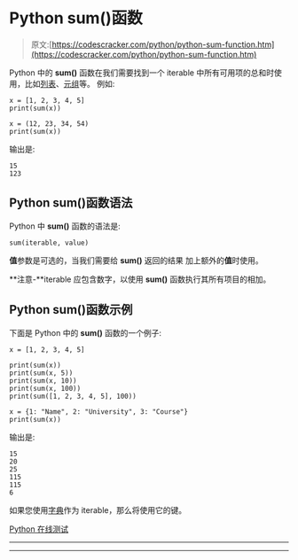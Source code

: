 # Python sum()函数

> 原文:[https://codescracker.com/python/python-sum-function.htm](https://codescracker.com/python/python-sum-function.htm)

Python 中的 **sum()** 函数在我们需要找到一个 iterable 中所有可用项的总和时使用，比如[列表](/python/python-lists.htm)、[元组](/python/python-tuples.htm)等。 例如:

```
x = [1, 2, 3, 4, 5]
print(sum(x))

x = (12, 23, 34, 54)
print(sum(x))
```

输出是:

```
15
123
```

## Python sum()函数语法

Python 中 **sum()** 函数的语法是:

```
sum(iterable, value)
```

**值**参数是可选的，当我们需要给 **sum()** 返回的结果 加上额外的**值**时使用。

**注意-**iterable 应包含数字，以使用 **sum()** 函数执行其所有项目的相加。

## Python sum()函数示例

下面是 Python 中的 **sum()** 函数的一个例子:

```
x = [1, 2, 3, 4, 5]

print(sum(x))
print(sum(x, 5))
print(sum(x, 10))
print(sum(x, 100))
print(sum([1, 2, 3, 4, 5], 100))

x = {1: "Name", 2: "University", 3: "Course"}
print(sum(x))
```

输出是:

```
15
20
25
115
115
6
```

如果您使用[字典](/python/python-dictionary.htm)作为 iterable，那么将使用它的键。

[Python 在线测试](/exam/showtest.php?subid=10)

* * *

* * *